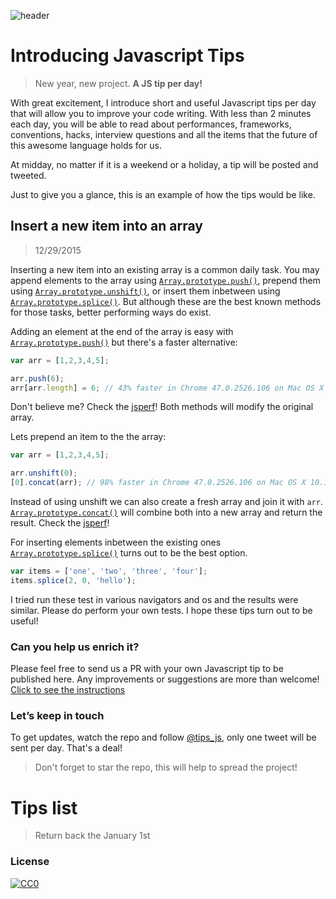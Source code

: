 ![header](https://raw.githubusercontent.com/loverajoel/jstips/master/resources/jstips-header-blog.gif)

# Introducing Javascript Tips
> New year, new project. **A JS tip per day!**

With great excitement, I introduce short and useful Javascript tips per day that will allow you to improve your code writing. With less than 2 minutes each day, you will be able to read about performances, frameworks, conventions, hacks, interview questions and all the items that the future of this awesome language holds for us.

At midday, no matter if it is a weekend or a holiday, a tip will be posted and tweeted.

Just to give you a glance, this is an example of how the tips would be like.

## Insert a new item into an array
> 12/29/2015

Inserting a new item into an existing array is a common daily task. You may append elements to the array using [`Array.prototype.push()`](https://developer.mozilla.org/de/docs/Web/JavaScript/Reference/Global_Objects/Array/push), prepend them using [`Array.prototype.unshift()`](https://developer.mozilla.org/de/docs/Web/JavaScript/Reference/Global_Objects/Array/unshift), or insert them inbetween using [`Array.prototype.splice()`](https://developer.mozilla.org/de/docs/Web/JavaScript/Reference/Global_Objects/Array/splice).
But although these are the best known methods for those tasks, better performing ways do exist.

Adding an element at the end of the array is easy with [`Array.prototype.push()`](https://developer.mozilla.org/de/docs/Web/JavaScript/Reference/Global_Objects/Array/push) but there's a faster alternative:
```javascript
var arr = [1,2,3,4,5];

arr.push(6);
arr[arr.length] = 6; // 43% faster in Chrome 47.0.2526.106 on Mac OS X 10.11.1
```
Don't believe me? Check the [jsperf](http://jsperf.com/push-item-inside-an-array)!
Both methods will modify the original array. 

Lets prepend an item to the the array:
```javascript
var arr = [1,2,3,4,5];

arr.unshift(0);
[0].concat(arr); // 98% faster in Chrome 47.0.2526.106 on Mac OS X 10.11.1
```
Instead of using unshift we can also create a fresh array and join it with `arr`. [`Array.prototype.concat()`](https://developer.mozilla.org/de/docs/Web/JavaScript/Reference/Global_Objects/Array/push) will combine both into a new array and return the result. 
Check the [jsperf](http://jsperf.com/unshift-item-inside-an-array)!

For inserting elements inbetween the existing ones [`Array.prototype.splice()`](https://developer.mozilla.org/de/docs/Web/JavaScript/Reference/Global_Objects/Array/splice) turns out to be the best option.
```javascript
var items = ['one', 'two', 'three', 'four'];
items.splice(2, 0, 'hello');
```
I tried run these test in various navigators and os and the results were similar. 
Please do perform your own tests. I hope these tips turn out to be useful!

### Can you help us enrich it?
Please feel free to send us a PR with your own Javascript tip to be published here.
Any improvements or suggestions are more than welcome!
[Click to see the instructions](https://github.com/loverajoel/jstips/blob/master/CONTRIBUTING.md)

### Let’s keep in touch
To get updates, watch the repo and follow [@tips_js](https://twitter.com/tips_js), only one tweet will be sent per day. That's a deal!
> Don't forget to star the repo, this will help to spread the project!

# Tips list
> Return back the January 1st

### License
[![CC0](http://i.creativecommons.org/p/zero/1.0/88x31.png)](http://creativecommons.org/publicdomain/zero/1.0/)
